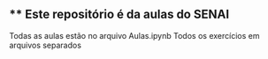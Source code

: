 ## ** Este repositório é da aulas do SENAI

Todas as aulas estão no arquivo Aulas.ipynb
Todos os exercícios em arquivos separados 